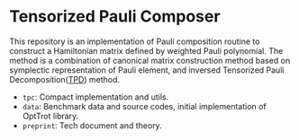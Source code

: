 # Tensorized Pauli Composer

This repository is an implementation of Pauli composition routine 
to construct a Hamiltonian matrix defined by weighted Pauli polynomial.
The method is a combination of canonical matrix construction method based on symplectic representation of Pauli element,
and inversed Tensorized Pauli Decomposition([TPD](https://iopscience.iop.org/article/10.1088/1402-4896/ad6499)) method.

- `tpc`: Compact implementation and utils.
- `data`: Benchmark data and source codes, initial implementation of OptTrot library.
- `preprint`: Tech document and theory.

